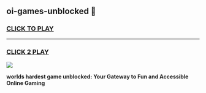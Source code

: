 
## oi-games-unblocked 👋
<h3>
<a href="https://premium.freeplayer.one?title=oi-games-unblocked&ref=14F">CLICK TO PLAY</a></h3>
<hr>

<h3>
<a href="https://premium.freeplayer.one?title=oi-games-unblocked&ref=14F">CLICK 2 PLAY</a>
  
</h3>

<a href="https://premium.freeplayer.one?title=oi-games-unblocked&ref=12F/"><img src="https://clearcache.store/games.png"></a>


**worlds hardest game unblocked: Your Gateway to Fun and Accessible Online Gaming**
